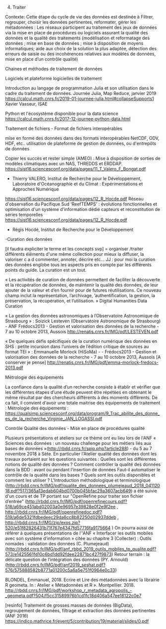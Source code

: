 4. Traiter

Contexte: Cette étape du cycle de vie des données est destinée à Filtrer, regrouper, choisir les données pertinentes, reformater, gérer les métadonnées : Les réseaux participent au traitement des jeux de données via la mise en place de procédures ou logiciels assurant la qualité des données et la qualité des traitements (modélisation et reformatage des données ; mise en base de données ; mise à disposition de moyens informatiques; aide aux choix de la solution la plus adaptée, détection des erreurs de saisie ou des incohérences relatives aux modèles de données, mise en place d’un contrôle qualité)



Chaines et méthodes de traitement de données


Logiciels  et plateforme logicielles de traitement

Introduction au langage de programmation Julia et son utilisation dans le cadre du traitement de données. Journée Julia, Map Reduce, janvier 2019
https://calcul.math.cnrs.fr/2019-01-journee-julia.html#collapseSupports1
Xavier Vasseur, ISAE

Python et l'écosystème disponible pour la data science
  https://calcul.math.cnrs.fr/2017-12-journee-python-data.html



Traitement de fichiers - Format de fichiers interopérables

mise en forme des données dans des formats interopérables NetCDF, ODV, HDF, etc..
utilisation de plateforme de gestion de données, ou d'entrepôts de données

Copier les succès et rester simple (AMEO) : Mise à disposition de sorties de modèles climatiques avec un NAS, THREDDS et ERDDAP.                                      
https://sist16.sciencesconf.org/data/pages/11_T_Valero_F_Bongat.pdf
 - Thierry VALERO, Institut de Recherche pour le Développement, Laboratoire   d'Océanographie et du Climat : Expérimentations et Approches Numérique

https://sist16.sciencesconf.org/data/pages/12_R_Hocde.pdf
Réseau d'observation du Pacifique Sud ‘ReefTEMPS' : évolutions fonctionnelles et optimisation d'un système d'information dédié capteurs et reconstitution de séries temporelles                   
  https://sist16.sciencesconf.org/data/pages/12_R_Hocde.pdf                     
- Régis Hocdé, Institut de Recherche pour le Développement


-Curation des données 

[il faudra expliciter le terme et les concepts svp] = organiser /traiter différents éléments d'une même collection pour mieux la diffuser, la valoriser c a d commenter, annoter, décrire etc...
JJ : pour moi la curation des données englobe tous les aspects pris en compte par les différents points du guide. La curation est un tout.

« Les activités de curation de données permettent de faciliter la découverte et la récupération de données, de maintenir la qualité des données, de leur ajouter de la valeur et d’en fournir pour de futures réutilisations. Ce nouveau champ inclut la représentation, l’archivage, ’authentification, la gestion, la préservation, la récupération, et l’utilisation. »
Digital Humanities Data Curation

« La gestion des données astronomiques à l’Observatoire Astronomique de Strasbourg » : Soizick Lesteven (Observatoire Astronomique de Strasbourg) - ANF Frédocs2013 - Gestion et valorisation des données de la recherche -  7 au 10 octobre 2013, Aussois
http://renatis.cnrs.fr/IMG/pdf/LESTEVEN.pdf


« De quelques défis spécifiques de la curation numérique des données en SHS : petite incursion dans l’univers de l’édition critique de sources au format TEI » : Emmanuelle Morlock (HiSoMa) - - Frédocs2013 - Gestion et valorisation des données de la recherche -  7 au 10 octobre 2013, Aussois  [A conserver je pense]
http://renatis.cnrs.fr/IMG/pdf/emma-morlock-fredocs-2013.pdf 


Métrologie des équipements 

La confiance dans la qualité d’un recherche consiste à établir et vérifier que les différentes étapes d’une étude peuvent être répétées en obtenant le même résultat par des chercheurs différents à des moments différents. De ca fait, il convient d'avoir une totale maitrise des équipements de traitement :
Métrologie des équipements : https://qualsimp.sciencesconf.org/data/program/9_Trac_abilite_des_donne_es_de_la_recherche_Virginie_JAN_LOGASSI.pdf
    

Contrôle Qualité des données - Mise en place de procédures qualité

Plusieurs présentations et ateliers sur ce thème ont eu lieu lors de l'ANF « Sciences des données : un nouveau challenge pour les métiers liés aux bases de données »(http://rbdd.cnrs.fr/spip.php?article288) - du 5 au 7 novembre 2018 à Sète. En particulier l'Atelier qualité des données dont les travaux portaient sur les questions suivantes : 
Quelles sont les différentes notions de qualité des données ?
Comment contrôler la qualité des données dans la BDD : avant ou pendant l’insertion de données
Faut-il automatiser le contrôle de la qualité dans les bases ?
Quels sont les outils disponibles et comment les utiliser ?
    L'Introduction méthodologique et terminologique (http://rbdd.cnrs.fr/IMG/pdf/qualite_des_donnees_plumejeaud_2018_04112018.pdf?517/365a13edab604bd0700b045bfac29a3607acb649) a été suivie d'un cours et de TP portant sur "OpenRefine pour traiter son fichier d’entrée" (http://rbdd.cnrs.fr/IMG/pdf/openrefinecours.pdf?518/a69ce451abd02003a0e96957e39828e0f2e9f2ee , http://rbdd.cnrs.fr/IMG/pdf/openrefinedoc.pdf?519/a6de5321fdbedeec29da6cc8b82250d02937ddeb , http://rbdd.cnrs.fr/IMG/zip/exos.zip?520/e51f82826431b71f767e4347fd57716fa9175664 )
    On pourra aussi de référer à quelques présentations de l''ANF « Interfacer les outils mobiles avec son système d’information » citée au chapitre 3 (Collecter) :
 Outils nomades : validation des données (C. Plumejeaud) (http://rbdd.cnrs.fr/IMG/pdf/anf_rbbd_2019_outils_mobiles_tp_qualite.pdf?573/e1425561fd10c6bd1dd92fdee22871bc427f9873)
 Retour terrain : la délicate question de l’intégration des données (PY. Arnould) (http://rbdd.cnrs.fr/IMG/pdf/anf2019_seshat.pdf?576/575888582b8771a01200c5a6a5e751f0964e0c33)

BLONDEL, Emmanuel, 2018. Ecrire et Lire des métadonnées avec la librairie R geometa. In : Atelier « Métadonnées et R ». Montpellier. 2018. http://rbdd.cnrs.fr/IMG/pdf/workshop_r_metadata_agropolis_-_geometa.pdf?504/f5cc31589976b1cd1fc18d406a547ee18122c0e7


[resinfo] Traitement de grosses masses de données (BigData), regroupement de données, filtrage et extraction des données pertinentes (ANF 2016)
https://indico.mathrice.fr/event/5/contribution/19/material/slides/0.pdf



